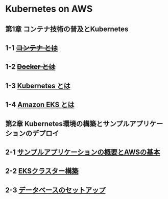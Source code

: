 # Kubernetes on AWS
## 第1章 コンテナ技術の普及とKubernetes
## 1-1 [~~コンテナ とは~~]()
## 1-2 [~~Docker とは~~]()
## 1-3 [Kubernetes とは]()
## 1-4 [Amazon EKS とは]()
## 第2章 Kubernetes環境の構築とサンプルアプリケーションのデプロイ
## 2-1 [サンプルアプリケーションの概要とAWSの基本]()
## 2-2 [EKSクラスター構築]()
## 2-3 [データベースのセットアップ]()
